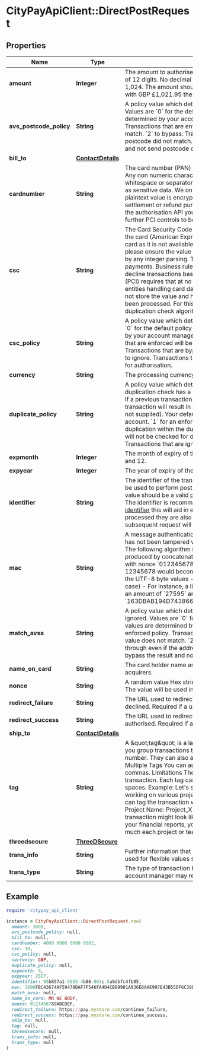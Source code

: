 # CityPayApiClient::DirectPostRequest

## Properties

| Name | Type | Description | Notes |
| ---- | ---- | ----------- | ----- |
| **amount** | **Integer** | The amount to authorise in the lowest unit of currency with a variable length to a maximum of 12 digits.  No decimal points are to be included and no divisional characters such as 1,024.  The amount should be the total amount required for the transaction.  For example with GBP £1,021.95 the amount value is 102195.  |  |
| **avs_postcode_policy** | **String** | A policy value which determines whether an AVS postcode policy is enforced or bypassed.  Values are  &#x60;0&#x60; for the default policy (default value if not supplied). Your default values are determined by your account manager on setup of the account.   &#x60;1&#x60; for an enforced policy. Transactions that are enforced will be rejected if the AVS postcode numeric value does not match.   &#x60;2&#x60; to bypass. Transactions that are bypassed will be allowed through even if the postcode did not match.   &#x60;3&#x60; to ignore. Transactions that are ignored will bypass the result and not send postcode details for authorisation.  | [optional] |
| **bill_to** | [**ContactDetails**](ContactDetails.md) |  | [optional] |
| **cardnumber** | **String** | The card number (PAN) with a variable length to a maximum of 21 digits in numerical form. Any non numeric characters will be stripped out of the card number, this includes whitespace or separators internal of the provided value.  The card number must be treated as sensitive data. We only provide an obfuscated value in logging and reporting.  The plaintext value is encrypted in our database using AES 256 GMC bit encryption for settlement or refund purposes.  When providing the card number to our gateway through the authorisation API you will be handling the card data on your application. This will require further PCI controls to be in place and this value must never be stored.  |  |
| **csc** | **String** | The Card Security Code (CSC) (also known as CV2/CVV2) is normally found on the back of the card (American Express has it on the front). The value helps to identify posession of the card as it is not available within the chip or magnetic swipe.  When forwarding the CSC, please ensure the value is a string as some values start with 0 and this will be stripped out by any integer parsing.  The CSC number aids fraud prevention in Mail Order and Internet payments.  Business rules are available on your account to identify whether to accept or decline transactions based on mismatched results of the CSC.  The Payment Card Industry (PCI) requires that at no stage of a transaction should the CSC be stored.  This applies to all entities handling card data.  It should also not be used in any hashing process.  CityPay do not store the value and have no method of retrieving the value once the transaction has been processed. For this reason, duplicate checking is unable to determine the CSC in its duplication check algorithm.  | [optional] |
| **csc_policy** | **String** | A policy value which determines whether a CSC policy is enforced or bypassed.  Values are  &#x60;0&#x60; for the default policy (default value if not supplied). Your default values are determined by your account manager on setup of the account.   &#x60;1&#x60; for an enforced policy. Transactions that are enforced will be rejected if the CSC value does not match.   &#x60;2&#x60; to bypass. Transactions that are bypassed will be allowed through even if the CSC did not match.   &#x60;3&#x60; to ignore. Transactions that are ignored will bypass the result and not send the CSC details for authorisation.  | [optional] |
| **currency** | **String** | The processing currency for the transaction. Will default to the merchant account currency. | [optional] |
| **duplicate_policy** | **String** | A policy value which determines whether a duplication policy is enforced or bypassed. A duplication check has a window of time set against your account within which it can action. If a previous transaction with matching values occurred within the window, any subsequent transaction will result in a T001 result.  Values are  &#x60;0&#x60; for the default policy (default value if not supplied). Your default values are determined by your account manager on setup of the account.   &#x60;1&#x60; for an enforced policy. Transactions that are enforced will be checked for duplication within the duplication window.   &#x60;2&#x60; to bypass. Transactions that are bypassed will not be checked for duplication within the duplication window.   &#x60;3&#x60; to ignore. Transactions that are ignored will have the same affect as bypass.  | [optional] |
| **expmonth** | **Integer** | The month of expiry of the card. The month value should be a numerical value between 1 and 12.  |  |
| **expyear** | **Integer** | The year of expiry of the card.  |  |
| **identifier** | **String** | The identifier of the transaction to process. The value should be a valid reference and may be used to perform  post processing actions and to aid in reconciliation of transactions.  The value should be a valid printable string with ASCII character ranges from 0x32 to 0x127.  The identifier is recommended to be distinct for each transaction such as a [random unique identifier](https://en.wikipedia.org/wiki/Universally_unique_identifier) this will aid in ensuring each transaction is identifiable.  When transactions are processed they are also checked for duplicate requests. Changing the identifier on a subsequent request will ensure that a transaction is considered as different.  |  |
| **mac** | **String** | A message authentication code ensures the data is authentic and that the intended amount has not been tampered with. The mac value is generated using a hash-based mac value. The following algorithm is used. - A key (k) is derived from your licence key - A value (v) is produced by concatenating the nonce, amount value and identifier, such as a purchase   with nonce &#x60;0123456789ABCDEF&#x60; an amount of £275.95 and an identifier of OD-12345678 would become   &#x60;0123456789ABCDEF27595OD-12345678&#x60; and extracting the UTF-8 byte values - The result from HMAC_SHA256(k, v) is hex-encoded (upper-case) - For instance, a licence key of &#x60;LK123456789&#x60;, a nonce of &#x60;0123456789ABCDEF&#x60;, an amount of &#x60;27595&#x60; and an identifier of &#x60;OD-12345678&#x60;  would generate a MAC of &#x60;163DBAB194D743866A9BCC7FC9C8A88FCD99C6BBBF08D619291212D1B91EE12E&#x60;.  |  |
| **match_avsa** | **String** | A policy value which determines whether an AVS address policy is enforced, bypassed or ignored.  Values are  &#x60;0&#x60; for the default policy (default value if not supplied). Your default values are determined by your account manager on setup of the account.   &#x60;1&#x60; for an enforced policy. Transactions that are enforced will be rejected if the AVS address numeric value does not match.   &#x60;2&#x60; to bypass. Transactions that are bypassed will be allowed through even if the address did not match.   &#x60;3&#x60; to ignore. Transactions that are ignored will bypass the result and not send address numeric details for authorisation.  | [optional] |
| **name_on_card** | **String** | The card holder name as appears on the card such as MR N E BODY. Required for some acquirers.  | [optional] |
| **nonce** | **String** | A random value Hex string (uppercase) which is provided to the API to perform a digest. The value will be used in any digest function.  | [optional] |
| **redirect_failure** | **String** | The URL used to redirect back to your site when a transaction has been rejected or declined. Required if a url-encoded request.  | [optional] |
| **redirect_success** | **String** | The URL used to redirect back to your site when a transaction has been tokenised or authorised. Required if a url-encoded request.  | [optional] |
| **ship_to** | [**ContactDetails**](ContactDetails.md) |  | [optional] |
| **tag** | **String** | A \&quot;tag\&quot; is a label that you can attach to a payment authorization. Tags can help you group transactions together based on certain criteria, like a work job or a ticket number. They can also assist in filtering transactions when you&#39;re generating reports.  Multiple Tags You can add more than one tag to a transaction by separating them with commas.  Limitations There is a maximum limit of 3 tags that can be added to a single transaction. Each tag can be no longer than 20 characters and alphanumeric with no spaces.  Example: Let&#39;s say you&#39;re a software company and you have different teams working on various projects. When a team makes a purchase or incurs an expense, they can tag the transaction with the project name, the team name, and the type of expense.  Project Name: Project_X Team Name: Team_A Type of Expense: Hardware So, the tag for a transaction might look like: Project_X,Team_A,Hardware  This way, when you&#39;re looking at your financial reports, you can easily filter transactions based on these tags to see how much each project or team is spending on different types of expenses.  | [optional] |
| **threedsecure** | [**ThreeDSecure**](ThreeDSecure.md) |  | [optional] |
| **trans_info** | **String** | Further information that can be added to the transaction will display in reporting. Can be used for flexible values such as operator id. | [optional] |
| **trans_type** | **String** | The type of transaction being submitted. Normally this value is not required and your account manager may request that you set this field. | [optional] |

## Example

```ruby
require 'citypay_api_client'

instance = CityPayApiClient::DirectPostRequest.new(
  amount: 3600,
  avs_postcode_policy: null,
  bill_to: null,
  cardnumber: 4000 0000 0000 0002,
  csc: 10,
  csc_policy: null,
  currency: GBP,
  duplicate_policy: null,
  expmonth: 9,
  expyear: 2027,
  identifier: 95b857a1-5955-4b86-963c-5a6dbfc4fb95,
  mac: 3896FBC43674AF59478DAF7F546FA4D4CB89981A936E6AAE997E43B55DF6C39D,
  match_avsa: null,
  name_on_card: MR NE BODY,
  nonce: 0123456789ABCDEF,
  redirect_failure: https://pay.mystore.com/continue_failure,
  redirect_success: https://pay.mystore.com/continue_success,
  ship_to: null,
  tag: null,
  threedsecure: null,
  trans_info: null,
  trans_type: null
)
```

